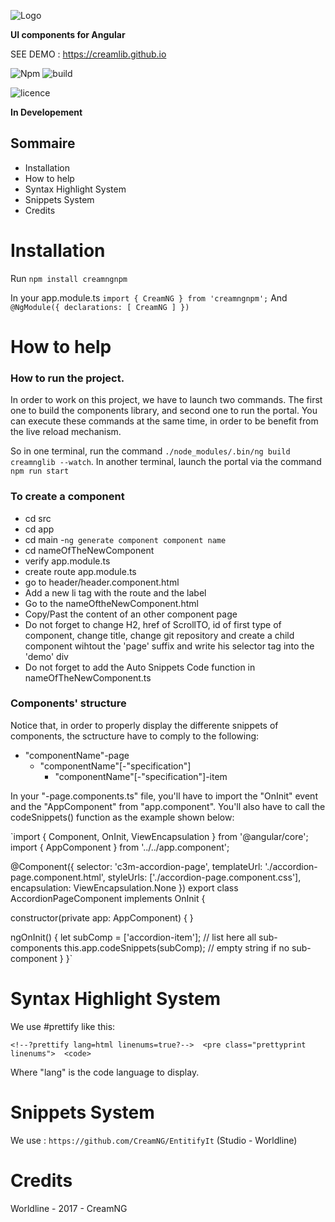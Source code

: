 ![Logo](https://creamlib.github.io/assets/img/creamNG-logo.svg)

**UI components for Angular**

SEE DEMO : https://creamlib.github.io

![Npm](https://camo.githubusercontent.com/3cb4eb3c991f38eddc8092d7d9c8c5b5d8888a33/68747470733a2f2f62616467652e667572792e696f2f6a732f253430616e67756c6172253246636f72652e737667)
![build](https://camo.githubusercontent.com/8d227cc53b74107a9721d592157e02723beb43a9/68747470733a2f2f7472617669732d63692e6f72672f616e67756c61722f616e67756c61722e7376673f6272616e63683d6d6173746572)

![licence](https://camo.githubusercontent.com/3ccf4c50a1576b0dd30b286717451fa56b783512/68747470733a2f2f696d672e736869656c64732e696f2f62616467652f4c6963656e73652d4d49542d79656c6c6f772e737667)

**In Developement**

## Sommaire
- Installation
- How to help
- Syntax Highlight System
- Snippets System
- Credits


Installation
=====================

Run
`npm install creamngnpm` 

In your app.module.ts
`import { CreamNG } from 'creamngnpm';`
And
`@NgModule({
  declarations: [
    CreamNG
   ]
  })`

How to help
=====================

### How to run the project.

In order to work on this project, we have to launch two commands. The first one to build the components library, and second one to run the portal. You can execute these commands at the same time, in order to be benefit from the live reload mechanism. 

So in one terminal, run the command `./node_modules/.bin/ng build creamnglib --watch`. In another terminal, launch the portal via the command `npm run start`


### To create a component
- cd src
- cd app
- cd main
-`ng generate component component name` 
- cd nameOfTheNewComponent
- verify app.module.ts
- create route app.module.ts 
- go to header/header.component.html
- Add a new li tag with the route and the label 
- Go to the nameOftheNewComponent.html
- Copy/Past the content of an other component page
-  Do not forget to change H2, href of ScrollTO, id of first type of component, change title, change git repository and create a child component wihtout the 'page' suffix and write his selector tag into the 'demo' div
- Do not forget to add the Auto Snippets Code function in nameOfTheNewComponent.ts

### Components' structure

Notice that, in order to properly display the differente snippets of components, the sctructure have to comply to the following:

- "componentName"-page
  - "componentName"[-"specification"]
    - "componentName"[-"specification"]-item

In your "<componentName>-page.components.ts" file, you'll have to import the "OnInit" event and the "AppComponent" from "app.component". You'll also have to call the codeSnippets() function as the example shown below:
  
`import { Component, OnInit, ViewEncapsulation } from '@angular/core';
import { AppComponent } from '../../app.component';

@Component({
  selector: 'c3m-accordion-page',
  templateUrl: './accordion-page.component.html',
  styleUrls: ['./accordion-page.component.css'],
  encapsulation: ViewEncapsulation.None
})
export class AccordionPageComponent implements OnInit {

  constructor(private app: AppComponent) {
  }

  ngOnInit() {
    let subComp = ['accordion-item']; // list here all sub-components
    this.app.codeSnippets(subComp); // empty string if no sub-component
  }
}`

Syntax Highlight System
=====================

We use #prettify like this:

`<!--?prettify lang=html linenums=true?--> 
    <pre class="prettyprint linenums"> 
      <code>`
      
Where "lang" is the code language to display.

Snippets System
=====================

We use :
`https://github.com/CreamNG/EntitifyIt` (Studio - Worldline)

 
Credits
=====================

Worldline - 2017 - CreamNG 


